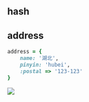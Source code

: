 ## hash
> 

## address
```rb
address = {
    name: '湖北',
    pinyin: 'hubei',
    :postal => '123-123'
}
```

![](https://ws3.sinaimg.cn/large/006tKfTcgy1ftz78zhjczj30y20e2myg.jpg)